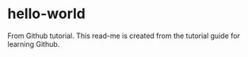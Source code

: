 # hello-world
From Github tutorial.
This read-me is created from the tutorial guide for learning Github.
